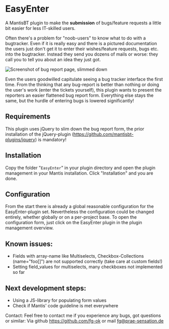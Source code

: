 # EasyEnter #

A MantisBT plugin to make the **submission** of bugs/feature requests a little bit
easier for less IT-skilled users.

Often there's a problem for "noob-users" to know what to do with a bugtracker.
Even if it is really easy and there is a pictured documentation the users just
don't get it to enter their wishes/feature requests, bugs etc. into the
bugtracker. Instead they send you dozens of mails or worse: they call you to
tell you about an idea they just got.

![Screenshot of bug report page, slimmed down](https://github.com/fg-ok/EasyEnter/blob/master/files/easy_enter_bug_report_form.png)

Even the users goodwilled capitulate seeing a bug tracker interface the first
time. From the thinking that any bug-report is better than nothing or doing
the user's work (enter the tickets yourself), this plugin wants to present the
reporters an easier flattened bug report form. Everything else stays the same,
but the hurdle of entering bugs is lowered significantly!


## Requirements ##
This plugin uses jQuery to slim down the bug report form, the prior installation
of the jQuery-plugin (https://github.com/mantisbt-plugins/jquery) is mandatory!

## Installation ##
Copy the folder "`EasyEnter`" in your plugin directory and open the plugin
management in your Mantis installation. Click "Installation" and you are done.

## Configuration ##
From the start there is already a global reasonable configuration for the
EasyEnter-plugin set. Nevertheless the configuration could be changed entirely,
whether globally or on a per-project base.
To open the configuration form, just click on the EasyEnter plugin in the plugin
management overview.



## Known issues: ##
 * Fields with array-name like Multiselects, Checkbox-Collections (name="foo[]")
   are not supported correctly (take care at custom fields!)
 * Setting field_values for multiselects, many checkboxes not implemented so far


## Next development steps: ##
 * Using a JS-library for populating form values
 * Check if Mantis' code guideline is met everywhere



Contact:
Feel free to contact me if you experience any bugs, got questions or similar:
Via github https://github.com/fg-ok or mail fg@prae-sensation.de 
